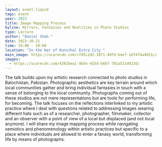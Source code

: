 ```yaml
---
layout: event.liquid
tags: event
year: 2023
title: Image Mapping Process
byline: Mirrors, Fantasies and Realities in Photo Studios
type: Lecture
author: "Danial Shah "
date: 2023-10-21
time: 19:00 - 20:00
location: "In the bar of Kunsthal Extra City "
main_image: https://ucarecdn.com/cf45c1d2-18f1-4dfd-beef-1df47da4651c/
images:
  - https://ucarecdn.com/4202bea1-9b5e-455d-b6bf-781a5314923d/
---
```

The talk builds upon my artistic research connected to photo studios in Balochistan, Pakistan. Photographic aesthetics are key terrain around which local communities gather and bring individual fantasies in touch with a sense of belonging to the local community.  Photographs coming out of these studios are not mere representations but are tools for performing life, for becoming. The talk focuses on the reflections interlinked to my artistic practice where I deal with questions related to addressing images wearing different hats such as of a researcher, photographer, filmmaker, collector and an observer with a point of view of a local but displaced (and not local anymore). I will share my image mapping process while navigating semiotics and phenomenology within artistic practices but specific to a place where individuals are allowed to enter a fanasy world, transforming life by means of photographs.